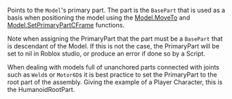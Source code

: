 Points to the `Model`'s primary part. The part is the `BasePart` that is used as a basis when positioning the model using the [Model.MoveTo](https://developer.roblox.com/api-reference/function/Model/MoveTo) and [Model.SetPrimaryPartCFrame](https://developer.roblox.com/api-reference/function/Model/SetPrimaryPartCFrame) functions.

Note when assigning the PrimaryPart that the part must be a `BasePart` that is descendant of the Model. If this is not the case, the PrimaryPart will be set to nil in Roblox studio, or produce an error if done so by a Script.

When dealing with models full of unanchored parts connected with joints such as `Weld`s or `Motor6D`s it is best practice to set the PrimaryPart to the root part of the assembly. Giving the example of a Player Character, this is the HumanoidRootPart.